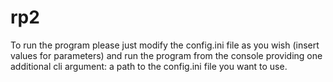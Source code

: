 # rp2

To run the program please just modify the config.ini file as you wish (insert values for parameters) and run the 
program from the console providing one additional cli argument: a path to the config.ini file you want to use.

